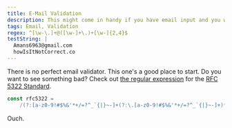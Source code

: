 ```yaml
---
title: E-Mail Validation
description: This might come in handy if you have email input and you want to make sure the user is entering a valid email address. Contact forms are a good example here.
tags: Email, Validation
regex: ^[\w-\.]+@([\w-]+\.)+[\w-]{2,4}$
testString: |
  Amans6963@gmail.com
  howIsItNotCorrect.co
---
```


There is no perfect email validator. This one's a good place to start. Do you want to see something bad? Check out [the regular expression](https://regex101.com/) for the [RFC 5322 Standard](https://www.ietf.org/rfc/rfc5322.txt).

```javascript
const rfc5322 =
	/(?:[a-z0-9!#$%&'*+/=?^_`{|}~-]+(?:\.[a-z0-9!#$%&'*+/=?^_`{|}~-]+)*|"(?:[\x01-\x08\x0b\x0c\x0e-\x1f\x21\x23-\x5b\x5d-\x7f]|\\[\x01-\x09\x0b\x0c\x0e-\x7f])*")@(?:(?:[a-z0-9](?:[a-z0-9-]*[a-z0-9])?\.)+[a-z0-9](?:[a-z0-9-]*[a-z0-9])?|\[(?:(?:25[0-5]|2[0-4][0-9]|[01]?[0-9][0-9]?)\.){3}(?:25[0-5]|2[0-4][0-9]|[01]?[0-9][0-9]?|[a-z0-9-]*[a-z0-9]:(?:[\x01-\x08\x0b\x0c\x0e-\x1f\x21-\x5a\x53-\x7f]|\\[\x01-\x09\x0b\x0c\x0e-\x7f])+)\])/g
```

Ouch.
